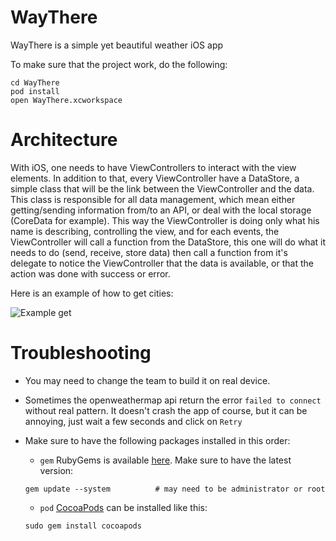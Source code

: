 # WayThere
WayThere is a simple yet beautiful weather iOS app

To make sure that the project work, do the following:

```shell
cd WayThere
pod install
open WayThere.xcworkspace
```

Architecture
==========

With iOS, one needs to have ViewControllers to interact with the view elements.
In addition to that, every ViewController have a DataStore, a simple class that will be the link between the ViewController and the data.
This class is responsible for all data management, which mean either getting/sending information from/to an API, or deal with the local storage (CoreData for example).
This way the ViewController is doing only what his name is describing, controlling the view, and for each events, the ViewController will call a function from the DataStore,
this one will do what it needs to do (send, receive, store data) then call a function from it's delegate to notice the ViewController that the data is available, or that the action was done with success or error.

Here is an example of how to get cities:

![Example get](images/archi_get.png)

Troubleshooting
==========

- You may need to change the team to build it on real device.
- Sometimes the openweathermap api return the error `failed to connect` without real pattern. It doesn't crash the app of course, but it can be annoying, just wait a few seconds and click on `Retry`

- Make sure to have the following packages installed in this order:

    * `gem` RubyGems is available [here](https://rubygems.org/pages/download). Make sure to have the latest version:
    ```shell
    gem update --system          # may need to be administrator or root
    ```
    * `pod` [CocoaPods](https://cocoapods.org/) can be installed like this:
    ```shell
    sudo gem install cocoapods
    ```
